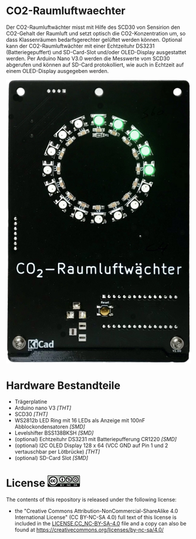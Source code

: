 # CO2-Raumluftwaechter
Der CO2-Raumluftwächter misst mit Hilfe des SCD30 von Sensirion den CO2-Gehalt der Raumluft und setzt optisch die CO2-Konzentration um, so dass Klassenräumen bedarfsgerechter gelüftet werden können. Optional kann der CO2-Raumluftwächter mit einer Echtzeituhr DS3231 (Batteriegepuffert) und SD-Card-Slot und/oder OLED-Display ausgestattet werden. Per Arduino Nano V3.0 werden die Messwerte vom SCD30 abgerufen und können auf SD-Card protokolliert, wie auch in Echtzeit auf einem OLED-Display ausgegeben werden.

![CO2-Raumluftwaechter](/Bilder/CO2-Raumluftwaechter.png)
# Hardware Bestandteile
* Trägerplatine
* Arduino nano V3 _[THT]_
* SCD30 _[THT]_
* WS2812b LED Ring mit 16 LEDs als Anzeige mit 100nF Abblockondensatoren _[SMD]_
* Levelshifter BSS138BKSH _[SMD]_
* (optional) Echtzeituhr DS3231 mit Batteriepufferung CR1220 _[SMD]_
* (optional) I2C OLED Display 128 x 64 (VCC GND auf Pin 1 und 2 vertauschbar per Lötbrücke) _[THT]_
* (optional) SD-Card Slot _[SMD]_

# License ![CC BY-NC-SA 4.0 Logo](/Bilder/CC_BY-NC-SA.png)

The contents of this repository is released under the following license:

- the "Creative Commons Attribution-NonCommercial-ShareAlike 4.0 International License" (CC BY-NC-SA 4.0) full text of this license is included in the [LICENSE.CC_NC-BY-SA-4.0](https://github.com/Doctor-B/CO2-Raumluftwaechter/blob/main/LICENSE.CC_BY-NC-SA) file and a copy can also be found at https://creativecommons.org/licenses/by-nc-sa/4.0/
